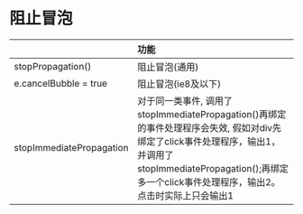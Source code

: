 # 阻止冒泡

|   |   功能  |
|:---|:---|
|   stopPropagation() | 阻止冒泡(通用)    |
|   e.cancelBubble = true    |  阻止冒泡(ie8及以下)    |
|   stopImmediatePropagation    |   对于同一类事件, 调用了stopImmediatePropagation()再绑定的事件处理程序会失效, 假如对div先绑定了click事件处理程序，输出1，<br> 并调用了stopImmediatePropagation();再绑定多一个click事件处理程序，输出2。点击时实际上只会输出1 |

